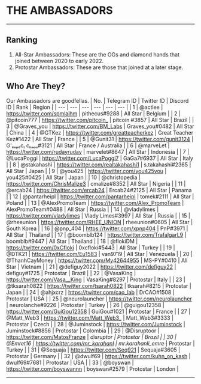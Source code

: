 # THE AMBASSADORS

---
## Ranking
1. All-Star Ambassadors: These are the OGs and diamond hands that joined between 2020 to early 2022.
2. Protostar Ambassadors: These are those that joined at a later stage.

## Who Are They?
Our Ambassadors are goodfellas.
| No. |  Telegram ID | Twitter ID | Discord ID | Rank | Region |
| --- | --- | --- | --- | --- | --- |
| 1 | @actlee |	https://twitter.com/spmlaihm |	pithecus#9288 |	All Star |	Belgium |
| 2 | @pitcoin777 | <https://twitter.com/pitcoin_> | pitcoin #3857	| All Star	| Brazil |
| 3 | @Graves_you |	https://twitter.com/BM_Labs |	Graves_you#0482 |	All Star |	China |
| 4 | @GTKez |	https://twitter.com/greatteacherkez |	Great Teacher Kez#1422 |	All Star |	France |
| 5 | @Gunit31 | https://twitter.com/gunit3124 |	G'ₑₓₚₑcₜ cₕₐₒₛ#3121 |	All Star |	France / Australia |
| 6 | @marveLet |	https://twitter.com/rudayruday |	marvelet#8647 |	All Star |	Indonesia |
| 7 | @LucaPoggi |	https://twitter.com/LucaPoggi7 | GaGa7#6937	| All Star |	Italy |
| 8 | @stakahashi |	https://twitter.com/realtakahashi1 |	s.takahashi#2365 |	All Star |	Japan |
| 9 | @you425 |	https://twitter.com/you425you |	you425#0425 |	All Star |	Japan |
| 10 | @christopedia |	https://twitter.com/ChrisMalize3 | cmalize#8352 |	All Star |	Nigeria |
| 11 | @ercab24 |	https://twitter.com/ercab24 | Ercab24#2125 |	All Star |	Panama |
| 12 | @pantarheipl | 	https://twitter.com/pantarheipl |	tomek#2111	| All Star |	Poland |
| 13 | @AlexPromoTeam |	https://twitter.com/Alex_PromoTeam |	AlexPromoTeam#0488 |	All Star |	Russia |
| 14 | @vladylimes |	https://twitter.com/vladylimes |	Vlady Limes#3997 |	All Star |	Russia |
| 15 | @rheeunion |	https://twitter.com/RHEE_UNION |	rheeunion#0605 |	All Star |	South Korea |
| 16 | @pnp_404 | https://twitter.com/xpnp404 |	PnP#3971 |	All Star |	Thailand |
| 17 | @boomblb124 |	https://twitter.com/TrafalgarL9 |	boomblb#9447 |	All Star |	Thailand |
| 18 | @flokiDM | https://twitter.com/0xCfloki |	0xcfloki#5443 |	All Star |	Turkey |
| 19 | @DTK21 |	https://twitter.com/Eu1583 |	van9719 |	All Star |	Venezuela |
| 20 | @ThanhCayMoney | https://twitter.com/My42644955 |	MS-PY#0410 |	All Star |	Vietnam |
| 21 | @defiguy2022 |	https://twitter.com/defiguy22 |	defiguy#1725 |	Protostar |	Brazil |
| 22 | @VasaKing | https://twitter.com/Vasa__King |	VasaKing#8297 |	Protostar |	Italy |
| 23 | @tksarah0822 | https://twitter.com/tsarah0822 |	tksarah#8215 |	Protostar |	Japan |
| 24 | @ahjxcrz |	https://twitter.com/cao_lab |	DrCAO#1508 |	Protostar |	USA |
| 25 | @neurolauncher |	https://twitter.com/neurolauncher |	neurolanche#9226 |	Protostar |	Turkey |
| 26 | @guigou12358 |	https://twitter.com/GuiGou12358 |	GuiGou#1021	| Protostar	| France |
| 27 | @Matt_Web3 |	<https://twitter.com/Matt_Web3_> |	Matt_Web3#3333 |	Protostar |	Czech |
| 28 | @Juminstock	| https://twitter.com/Juminstock |	Juminstock#8856 |	Protostar |	Colombia |
| 29 | @Disruptoor | https://twitter.com/MatosFranze |	__disruptor_ | Protostar |	Brazil |
| 30 | @Emret16 |	https://twitter.com/mr_karahanl |	mr.karahanli_emre_ |	Protostar |	Turkey |
| 31 | @Sequaja |	https://twitter.com/Seq921 |	Sequaja#3605 |	Protostar |	Germany |
| 32 | @dwulf69	| https://twitter.com/kuhn_on_kash |	dwulf69#7681 |	Protostar |	USA |
| 33 | @boyswan |	https://twitter.com/boyswannn	| boyswan#2579 |	Protostar |	London |

---

